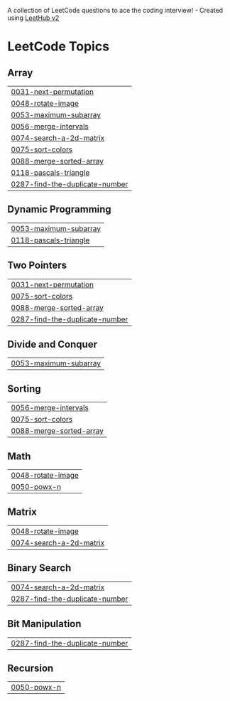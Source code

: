 A collection of LeetCode questions to ace the coding interview! - Created using [LeetHub v2](https://github.com/arunbhardwaj/LeetHub-2.0)
<!---LeetCode Topics Start-->
# LeetCode Topics
## Array
|  |
| ------- |
| [0031-next-permutation](https://github.com/indraneel316/LeetCode/tree/master/0031-next-permutation) |
| [0048-rotate-image](https://github.com/indraneel316/LeetCode/tree/master/0048-rotate-image) |
| [0053-maximum-subarray](https://github.com/indraneel316/LeetCode/tree/master/0053-maximum-subarray) |
| [0056-merge-intervals](https://github.com/indraneel316/LeetCode/tree/master/0056-merge-intervals) |
| [0074-search-a-2d-matrix](https://github.com/indraneel316/LeetCode/tree/master/0074-search-a-2d-matrix) |
| [0075-sort-colors](https://github.com/indraneel316/LeetCode/tree/master/0075-sort-colors) |
| [0088-merge-sorted-array](https://github.com/indraneel316/LeetCode/tree/master/0088-merge-sorted-array) |
| [0118-pascals-triangle](https://github.com/indraneel316/LeetCode/tree/master/0118-pascals-triangle) |
| [0287-find-the-duplicate-number](https://github.com/indraneel316/LeetCode/tree/master/0287-find-the-duplicate-number) |
## Dynamic Programming
|  |
| ------- |
| [0053-maximum-subarray](https://github.com/indraneel316/LeetCode/tree/master/0053-maximum-subarray) |
| [0118-pascals-triangle](https://github.com/indraneel316/LeetCode/tree/master/0118-pascals-triangle) |
## Two Pointers
|  |
| ------- |
| [0031-next-permutation](https://github.com/indraneel316/LeetCode/tree/master/0031-next-permutation) |
| [0075-sort-colors](https://github.com/indraneel316/LeetCode/tree/master/0075-sort-colors) |
| [0088-merge-sorted-array](https://github.com/indraneel316/LeetCode/tree/master/0088-merge-sorted-array) |
| [0287-find-the-duplicate-number](https://github.com/indraneel316/LeetCode/tree/master/0287-find-the-duplicate-number) |
## Divide and Conquer
|  |
| ------- |
| [0053-maximum-subarray](https://github.com/indraneel316/LeetCode/tree/master/0053-maximum-subarray) |
## Sorting
|  |
| ------- |
| [0056-merge-intervals](https://github.com/indraneel316/LeetCode/tree/master/0056-merge-intervals) |
| [0075-sort-colors](https://github.com/indraneel316/LeetCode/tree/master/0075-sort-colors) |
| [0088-merge-sorted-array](https://github.com/indraneel316/LeetCode/tree/master/0088-merge-sorted-array) |
## Math
|  |
| ------- |
| [0048-rotate-image](https://github.com/indraneel316/LeetCode/tree/master/0048-rotate-image) |
| [0050-powx-n](https://github.com/indraneel316/LeetCode/tree/master/0050-powx-n) |
## Matrix
|  |
| ------- |
| [0048-rotate-image](https://github.com/indraneel316/LeetCode/tree/master/0048-rotate-image) |
| [0074-search-a-2d-matrix](https://github.com/indraneel316/LeetCode/tree/master/0074-search-a-2d-matrix) |
## Binary Search
|  |
| ------- |
| [0074-search-a-2d-matrix](https://github.com/indraneel316/LeetCode/tree/master/0074-search-a-2d-matrix) |
| [0287-find-the-duplicate-number](https://github.com/indraneel316/LeetCode/tree/master/0287-find-the-duplicate-number) |
## Bit Manipulation
|  |
| ------- |
| [0287-find-the-duplicate-number](https://github.com/indraneel316/LeetCode/tree/master/0287-find-the-duplicate-number) |
## Recursion
|  |
| ------- |
| [0050-powx-n](https://github.com/indraneel316/LeetCode/tree/master/0050-powx-n) |
<!---LeetCode Topics End-->